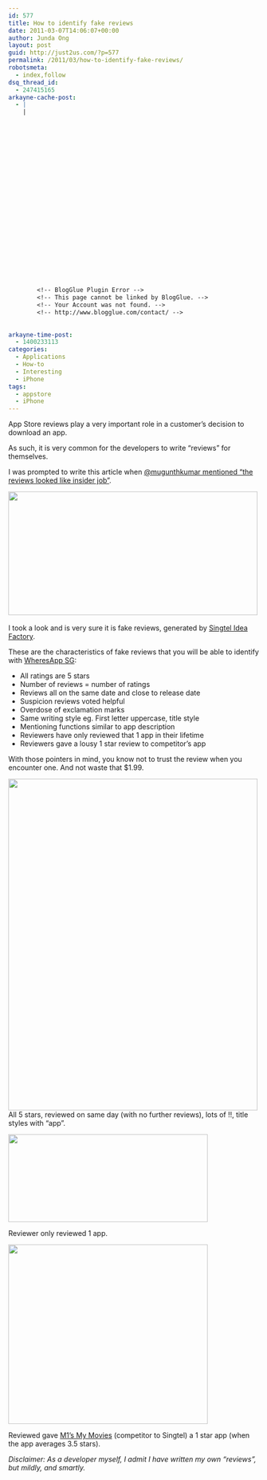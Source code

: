 ```yaml
---
id: 577
title: How to identify fake reviews
date: 2011-03-07T14:06:07+00:00
author: Junda Ong
layout: post
guid: http://just2us.com/?p=577
permalink: /2011/03/how-to-identify-fake-reviews/
robotsmeta:
  - index,follow
dsq_thread_id:
  - 247415165
arkayne-cache-post:
  - |
    |
        
        
        
        
        
        
        
        
        
        
        
        
        
        
        
        
        
        
        
        
        
        
        
        <!-- BlogGlue Plugin Error -->
        <!-- This page cannot be linked by BlogGlue. -->
        <!-- Your Account was not found. -->
        <!-- http://www.blogglue.com/contact/ -->
        
        
arkayne-time-post:
  - 1400233113
categories:
  - Applications
  - How-to
  - Interesting
  - iPhone
tags:
  - appstore
  - iPhone
---
```

App Store reviews play a very important role in a customer’s decision to download an app.

As such, it is very common for the developers to write “reviews” for themselves.

I was prompted to write this article when <a href="http://twitter.com/#!/mugunthkumar/status/43614396039180288" onclick="__gaTracker('send', 'event', 'outbound-article', 'http://twitter.com/#!/mugunthkumar/status/43614396039180288', '@mugunthkumar mentioned “the reviews looked like insider job”');">@mugunthkumar mentioned “the reviews looked like insider job”</a>.

<img title="WheresApp tweet reply" src="http://blog.just2us.com/wp-content/uploads/2011/03/WheresApp-tweet-reply6.png" alt="" width="500" height="248" /><a href="http://blog.just2us.com/wp-content/uploads/2011/03/WheresApp-SG-reviews.png" onclick="__gaTracker('send', 'event', 'outbound-article', 'http://blog.just2us.com/wp-content/uploads/2011/03/WheresApp-SG-reviews.png', '\n ');"><br /> </a>
   
<a href="http://blog.just2us.com/wp-content/uploads/2011/03/WheresApp-SG-reviews.png" onclick="__gaTracker('send', 'event', 'outbound-article', 'http://blog.just2us.com/wp-content/uploads/2011/03/WheresApp-SG-reviews.png', '');"></a>

I took a look and is very sure it is fake reviews, generated by <a href="http://itunes.apple.com/sg/app/wheresapp-sg/id421363014?mt=8" onclick="__gaTracker('send', 'event', 'outbound-article', 'http://itunes.apple.com/sg/app/wheresapp-sg/id421363014?mt=8', 'Singtel Idea Factory');">Singtel Idea Factory</a>.

These are the characteristics of fake reviews that you will be able to identify with <a href="http://itunes.apple.com/sg/app/wheresapp-sg/id421363014?mt=8" onclick="__gaTracker('send', 'event', 'outbound-article', 'http://itunes.apple.com/sg/app/wheresapp-sg/id421363014?mt=8', 'WheresApp SG');">WheresApp SG</a>:

  * All ratings are 5 stars 
  * Number of reviews = number of ratings 
  * Reviews all on the same date and close to release date 
  * Suspicion reviews voted helpful 
  * Overdose of exclamation marks 
  * Same writing style eg. First letter uppercase, title style 
  * Mentioning functions similar to app description 
  * Reviewers have only reviewed that 1 app in their lifetime 
  * Reviewers gave a lousy 1 star review to competitor’s app 

<p style="text-align: left;">
  With those pointers in mind, you know not to trust the review when you encounter one. And not waste that $1.99.
</p>

<p style="text-align: left;">
  <a href="http://blog.just2us.com/wp-content/uploads/2011/03/WheresApp-SG-reviews.png" onclick="__gaTracker('send', 'event', 'outbound-article', 'http://blog.just2us.com/wp-content/uploads/2011/03/WheresApp-SG-reviews.png', ' ');"> <img class="alignnone" title="WheresApp SG reviews" src="http://blog.just2us.com/wp-content/uploads/2011/03/WheresApp-SG-reviews.png" alt="" width="500" height="665" /></a> <br /> All 5 stars, reviewed on same day (with no further reviews), lots of !!, title styles with “app”.
</p>

<a href="http://blog.just2us.com/wp-content/uploads/2011/03/Gumuch-review.png" onclick="__gaTracker('send', 'event', 'outbound-article', 'http://blog.just2us.com/wp-content/uploads/2011/03/Gumuch-review.png', '');"><img class="aligncenter size-full wp-image-582" title="Gumuch review" src="http://blog.just2us.com/wp-content/uploads/2011/03/Gumuch-review.png" alt="" width="400" height="176" srcset="http://blog.just2us.com/wp-content/uploads/2011/03/Gumuch-review-300x132.png 300w, http://blog.just2us.com/wp-content/uploads/2011/03/Gumuch-review.png 526w" sizes="(max-width: 400px) 100vw, 400px" /></a> 
   
Reviewer only reviewed 1 app.

<a href="http://blog.just2us.com/wp-content/uploads/2011/03/Widgetfun-review.png" onclick="__gaTracker('send', 'event', 'outbound-article', 'http://blog.just2us.com/wp-content/uploads/2011/03/Widgetfun-review.png', '');"><img class="aligncenter size-full wp-image-583" title="Widgetfun review" src="http://blog.just2us.com/wp-content/uploads/2011/03/Widgetfun-review.png" alt="" width="400" height="360" srcset="http://blog.just2us.com/wp-content/uploads/2011/03/Widgetfun-review-300x270.png 300w, http://blog.just2us.com/wp-content/uploads/2011/03/Widgetfun-review.png 525w" sizes="(max-width: 400px) 100vw, 400px" /></a> 
   
Reviewed gave <a href="http://itunes.apple.com/sg/app/my-movies-m1/id383832237?mt=8" onclick="__gaTracker('send', 'event', 'outbound-article', 'http://itunes.apple.com/sg/app/my-movies-m1/id383832237?mt=8', 'M1’s My Movies');">M1’s My Movies</a> (competitor to Singtel) a 1 star app (when the app averages 3.5 stars).

_Disclaimer: As a developer myself, I admit I have written my own “reviews”, but mildly, and smartly._

<div>
  <span style="color: #0000ee; -webkit-text-decorations-in-effect: underline;"><br /> </span>
</div>

<div>
  <span style="color: #0000ee; -webkit-text-decorations-in-effect: underline;"><br /> </span>
</div>

<div style="font-size:0px;height:0px;line-height:0px;margin:0;padding:0;clear:both">
</div>